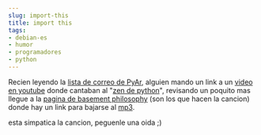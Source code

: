 ```yaml
---
slug: import-this  
title: import this  
tags:  
- debian-es  
- humor  
- programadores  
- python  
---
```

  
Recien leyendo la [lista de correo de PyAr](http://python.com.ar/moin/ListaDeCorreo), alguien mando un link a un [video en youtube](http://www.youtube.com/watch?v=kYB72Qa6F9I) donde cantaban al "[zen de python](http://www.awaretek.com/zen.html)", revisando un poquito mas llegue a la [pagina de basement philosophy](http://basementphilosophy.com/) (son los que hacen la cancion) donde hay un link para bajarse al [mp3](http://basementphilosophy.com/files/music/2008/BasementPhilosophy%20-%20import%20this.mp3).    
    
esta simpatica la cancion, peguenle una oida ;)  
